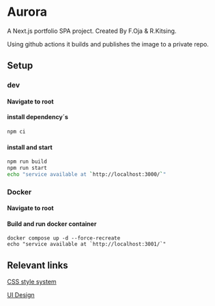 # Aurora

A Next.js portfolio SPA project. 
Created By F.Oja & R.Kitsing. 

Using github actions it builds and publishes the image to a private repo.

## Setup

### dev
#### Navigate to root

#### install dependency´s
````bash
npm ci
````

#### install and start
````bash
npm run build
npm run start
echo "service available at `http://localhost:3000/`"
````

### Docker
#### Navigate to root

#### Build and run docker container
````
docker compose up -d --force-recreate
echo "service available at `http://localhost:3001/`"
````

## Relevant links

[CSS style system](https://www.figma.com/file/qHHDyOTIGeu9K574npyaQC/Untitled?node-id=0%3A1)

[UI Design](https://xd.adobe.com/view/7287b312-a7b8-4109-bd3e-290e263ac828-27d4/)
